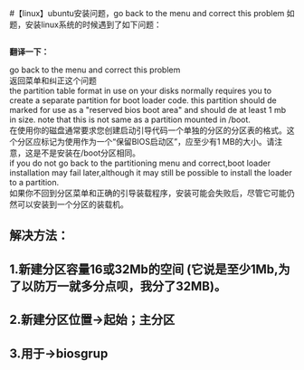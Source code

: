 #【linux】ubuntu安装问题，go back to the menu and correct this problem
如题，安装linux系统的时候遇到了如下问题：

<img src="https://img-blog.csdn.net/20151019103101422?watermark/2/text/aHR0cDovL2Jsb2cuY3Nkbi5uZXQv/font/5a6L5L2T/fontsize/400/fill/I0JBQkFCMA==/dissolve/70/gravity/Center" alt=""> 

 

**翻译一下：**

go back to the menu and correct this problem <br style="color:rgb(51,51,51); font-family:'Helvetica Neue',Helvetica,Arial,sans-serif; font-size:14px; line-height:24px"> 返回菜单和纠正这个问题 <br style="color:rgb(51,51,51); font-family:'Helvetica Neue',Helvetica,Arial,sans-serif; font-size:14px; line-height:24px"> the partition table format in use on your disks normally requires you to create a separate partition for boot loader code. this partition should de marked for use as a "reserved bios boot area" and should de at least 1 mb in size. note that this is not same as a partition mounted in /boot. <br style="color:rgb(51,51,51); font-family:'Helvetica Neue',Helvetica,Arial,sans-serif; font-size:14px; line-height:24px"> 在使用你的磁盘通常要求您创建启动引导代码一个单独的分区的分区表的格式。这个分区应标记为使用作为一个“保留BIOS启动区”，应至少有1 MB的大小。请注意，这是不是安装在/boot分区相同。 <br style="color:rgb(51,51,51); font-family:'Helvetica Neue',Helvetica,Arial,sans-serif; font-size:14px; line-height:24px"> if you do not go back to the partitioning menu and correct,boot loader installation may fail later,although it may still be possible to install the loader to a partition. <br style="color:rgb(51,51,51); font-family:'Helvetica Neue',Helvetica,Arial,sans-serif; font-size:14px; line-height:24px"> 如果你不回到分区菜单和正确的引导装载程序，安装可能会失败后，尽管它可能仍然可以安装到一个分区的装载机。 

 

## 解决方法：

##  1.新建分区容量16或32Mb的空间 (它说是至少1Mb,为了以防万一就多分点呗，我分了32MB)。

##  2.新建分区位置-&gt;起始；主分区 

##  3.用于-&gt;biosgrup
